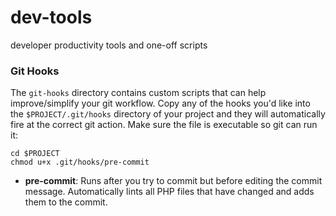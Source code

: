 # dev-tools
developer productivity tools and one-off scripts

### Git Hooks
The `git-hooks` directory contains custom scripts that can help improve/simplify your git workflow. Copy any of the hooks you'd like into the `$PROJECT/.git/hooks` directory of your project and they will automatically fire at the correct git action. Make sure the file is executable so git can run it:
```
cd $PROJECT
chmod u+x .git/hooks/pre-commit
```
- **pre-commit**: Runs after you try to commit but before editing the commit message. Automatically lints all PHP files that have changed and adds them to the commit.
